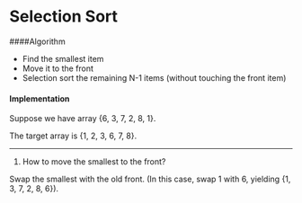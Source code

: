# Selection Sort

####Algorithm

* Find the smallest item
* Move it to the front
* Selection sort the remaining N-1 items (without touching the front item)



#### Implementation

Suppose we have array {6, 3, 7, 2, 8, 1}. 

The target array is {1, 2, 3, 6, 7, 8}.

---

1. How to move the smallest to the front?

Swap the smallest with the old front. (In this case, swap 1 with 6, yielding {1, 3, 7, 2, 8, 6}).